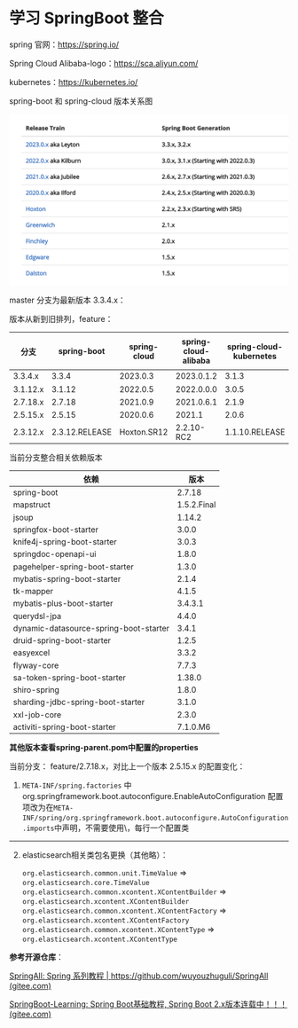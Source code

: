 # 学习 SpringBoot 整合

spring 官网：https://spring.io/

Spring Cloud Alibaba-logo：https://sca.aliyun.com/

kubernetes：https://kubernetes.io/

spring-boot 和 spring-cloud 版本关系图

![版本关系图.png](doc%2Fimages%2F%E7%89%88%E6%9C%AC%E5%85%B3%E7%B3%BB%E5%9B%BE.png)

master 分支为最新版本 3.3.4.x：

版本从新到旧排列，feature：

| 分支       | spring-boot    | spring-cloud | spring-cloud-alibaba | spring-cloud-kubernetes | 完成度 |
|----------|----------------|--------------|----------------------|-------------------------|-----|
| 3.3.4.x  | 3.3.4          | 2023.0.3     | 2023.0.1.2           | 3.1.3                   | ✅   |
| 3.1.12.x | 3.1.12         | 2022.0.5     | 2022.0.0.0           | 3.0.5                   | ✅   |
| 2.7.18.x | 2.7.18         | 2021.0.9     | 2021.0.6.1           | 2.1.9                   | ✅   |
| 2.5.15.x | 2.5.15         | 2020.0.6     | 2021.1               | 2.0.6                   | ✅   |
| 2.3.12.x | 2.3.12.RELEASE | Hoxton.SR12  | 2.2.10-RC2           | 1.1.10.RELEASE          | ❌   |

当前分支整合相关依赖版本

| 依赖                                     | 版本          |
|----------------------------------------|-------------|
| spring-boot                            | 2.7.18      |
| mapstruct                              | 1.5.2.Final |
| jsoup                                  | 1.14.2      |
| springfox-boot-starter                 | 3.0.0       |
| knife4j-spring-boot-starter            | 3.0.3       |
| springdoc-openapi-ui                   | 1.8.0       |
| pagehelper-spring-boot-starter         | 1.3.0       |
| mybatis-spring-boot-starter            | 2.1.4       |
| tk-mapper                              | 4.1.5       |
| mybatis-plus-boot-starter              | 3.4.3.1     |
| querydsl-jpa                           | 4.4.0       |
| dynamic-datasource-spring-boot-starter | 3.4.1       |
| druid-spring-boot-starter              | 1.2.5       |
| easyexcel                              | 3.3.2       |
| flyway-core                            | 7.7.3       |
| sa-token-spring-boot-starter           | 1.38.0      |
| shiro-spring                           | 1.8.0       |
| sharding-jdbc-spring-boot-starter      | 3.1.0       |
| xxl-job-core                           | 2.3.0       |
| activiti-spring-boot-starter           | 7.1.0.M6    |

**其他版本查看spring-parent.pom中配置的properties**

当前分支： feature/2.7.18.x，对比上一个版本 2.5.15.x 的配置变化：

1. `META-INF/spring.factories` 中 org.springframework.boot.autoconfigure.EnableAutoConfiguration
   配置项改为在`META-INF/spring/org.springframework.boot.autoconfigure.AutoConfiguration.imports`中声明，不需要使用\，每行一个配置类

***

2. elasticsearch相关类包名更换（其他略）：

   `org.elasticsearch.common.unit.TimeValue` => `org.elasticsearch.core.TimeValue`
   `org.elasticsearch.common.xcontent.XContentBuilder` => `org.elasticsearch.xcontent.XContentBuilder`
   `org.elasticsearch.common.xcontent.XContentFactory` => `org.elasticsearch.xcontent.XContentFactory`
   `org.elasticsearch.common.xcontent.XContentType` => `org.elasticsearch.xcontent.XContentType`

**参考开源仓库**：

[SpringAll: Spring 系列教程 | https://github.com/wuyouzhuguli/SpringAll (gitee.com)](https://gitee.com/yuhq_git/SpringAll?_from=gitee_search)

[SpringBoot-Learning: Spring Boot基础教程, Spring Boot 2.x版本连载中！！！ (gitee.com)](https://gitee.com/didispace/SpringBoot-Learning)